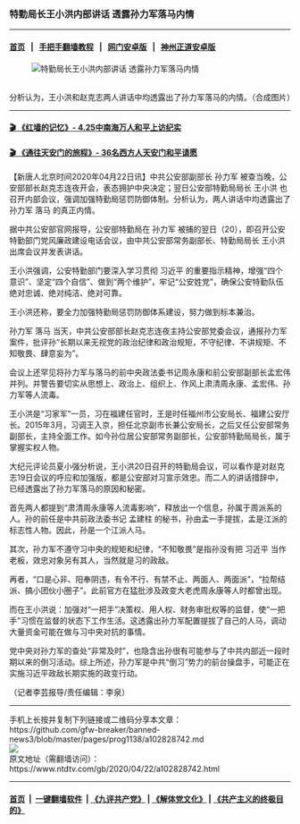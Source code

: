 ### 特勤局长王小洪内部讲话 透露孙力军落马内情
------------------------

#### [首页](https://github.com/gfw-breaker/banned-news3/blob/master/README.md) &nbsp;&nbsp;|&nbsp;&nbsp; [手把手翻墙教程](https://github.com/gfw-breaker/guides/wiki) &nbsp;&nbsp;|&nbsp;&nbsp; [网门安卓版](https://github.com/oGate2/oGate) &nbsp;&nbsp;|&nbsp;&nbsp; [神州正道安卓版](https://github.com/SzzdOgate/update) 



<div><div class="featured_image">
 <figure>
  <img alt="特勤局长王小洪内部讲话 透露孙力军落马内情" src="https://i.ntdtv.com/assets/uploads/2020/04/32f9e81de508007ec7203d41534cbb80-800x450.jpg"/>
 </figure><br/>
 <span class="caption">
  分析认为，王小洪和赵克志两人讲话中均透露出了孙力军落马的内情。（合成图片）
 </span>
</div>
</div><hr/>

#### [ 🎬  《红墙的记忆》- 4.25中南海万人和平上访纪实](http://141.164.39.94:10000/videos/legend/425.html)

 #### [ 🎬  《通往天安门的旅程》- 36名西方人天安门和平请愿 ](http://141.164.39.94:10000/videos/legend/JTT.html)

<div><div class="post_content" itemprop="articleBody">
 <p>
  【新唐人北京时间2020年04月22日讯】中共公安部副部长
  <ok href="https://www.ntdtv.com/gb/孙力军.htm">
   孙力军
  </ok>
  被查当晚，公安部部长赵克志连夜开会，表态拥护中央决定；翌日公安部特勤局局长
  <ok href="https://www.ntdtv.com/gb/王小洪.htm">
   王小洪
  </ok>
  也召开内部会议，强调加强特勤局惩罚防御体制。分析认为，两人讲话中均透露出了孙力军
  <ok href="https://www.ntdtv.com/gb/落马.htm">
   落马
  </ok>
  的真正内情。
 </p>
 <p>
  据中共公安部官网报导，公安部特勤局在
  <ok href="https://www.ntdtv.com/gb/孙力军.htm">
   孙力军
  </ok>
  被捕的翌日（20），即召开公安特勤部门党风廉政建设电话会议，由中共公安部常务副部长、特勤局局长
  <ok href="https://www.ntdtv.com/gb/王小洪.htm">
   王小洪
  </ok>
  出席会议并发表讲话。
 </p>
 <p>
  王小洪强调，公安特勤部门要深入学习贯彻
  <ok href="https://www.ntdtv.com/gb/习近平.htm">
   习近平
  </ok>
  的重要指示精神，增强“四个意识”、坚定“四个自信”、做到“两个维护”，牢记“公安姓党”，确保公安特勤队伍绝对忠诚、绝对纯洁、绝对可靠。
 </p>
 <p>
  王小洪还称，要全力加强特勤局惩罚防御体系建设，努力做到标本兼治。
 </p>
 <p>
  孙力军
  <ok href="https://www.ntdtv.com/gb/落马.htm">
   落马
  </ok>
  当天，中共公安部部长赵克志连夜主持公安部党委会议，通报孙力军案件，批评孙“长期以来无视党的政治纪律和政治规矩，不守纪律、不讲规矩、不知敬畏、肆意妄为”。
 </p>
 <p>
  会议上还罕见将孙力军与落马的前中央政法委书记周永康和前公安部副部长孟宏伟并列。并警告要切实从思想上、政治上、组织上、作风上肃清周永康、孟宏伟、孙力军等人流毒。
 </p>
 <p>
  王小洪是“习家军”一员，习在福建任官时，王是时任福州市公安局长、福建公安厅长。2015年3月，习调王入京，担任北京副市长兼公安局长，之后又任公安部常务副部长，主持全面工作。如今孙位居公安部常务副部长，公安部特勤局局长，属于掌握实权人物。
 </p>
 <p>
  大纪元评论员夏小强分析说，王小洪20日召开的特勤局会议，可以看作是对赵克志19日会议的呼应和加强版，都是公安部对习宣示效忠。而二人的讲话措辞中，已经透露出了孙力军落马的原因和秘密。
 </p>
 <p>
  首先两人都提到“肃清周永康等人流毒影响”，释放出一个信息，孙属于周派系的人。孙的前任是中共前政法委书记
  <ok href="https://www.ntdtv.com/gb/孟建柱.htm">
   孟建柱
  </ok>
  的秘书，孙由孟一手提拔，孟是江派的标志性人物。因此，孙是一个江派人马。
 </p>
 <p>
  其次，孙力军不遵守习中央的规矩和纪律，“不知敬畏”是指孙没有把
  <ok href="https://www.ntdtv.com/gb/习近平.htm">
   习近平
  </ok>
  当作老板，效忠对象另有其人，当然就是习的政敌。
 </p>
 <p>
  再者，“口是心非、阳奉阴违，有令不行、有禁不止、两面人、两面派”，“拉帮结派、搞小团伙小圈子”。此前官方在猛批涉及政变大老虎周永康等人时都曾出现。
 </p>
 <p>
  而在王小洪说：加强对“一把手”决策权、用人权、财务审批权等的监督，使“一把手”习惯在监督的状态下工作生活。这透露出孙力军配置提拔了自己的人马，调动大量资金可能在做与习中央对抗的事情。
 </p>
 <p>
  党中央对孙力军的查处“非常及时”，也隐含出孙很有可能参与了中共内部近一段时期以来的倒习活动。综上所述，孙力军是中共“倒习”势力的前台操盘手，可能正在实施习近平政敌长期实施的政变行动。
 </p>
 <p>
  （记者李芸报导/责任编辑：李泉）
 </p>
 <div class="single_ad">
 </div>
</div>
</div>
<hr/>
手机上长按并复制下列链接或二维码分享本文章：<br/>
https://github.com/gfw-breaker/banned-news3/blob/master/pages/prog1138/a102828742.md <br/>
<a href='https://github.com/gfw-breaker/banned-news3/blob/master/pages/prog1138/a102828742.md'><img src='https://github.com/gfw-breaker/banned-news3/blob/master/pages/prog1138/a102828742.md.png'/></a> <br/>
原文地址（需翻墙访问）：https://www.ntdtv.com/gb/2020/04/22/a102828742.html


------------------------
#### [首页](https://github.com/gfw-breaker/banned-news3/blob/master/README.md) &nbsp;|&nbsp; [一键翻墙软件](https://github.com/gfw-breaker/nogfw/blob/master/README.md) &nbsp;| [《九评共产党》](https://github.com/gfw-breaker/9ping.md/blob/master/README.md#九评之一评共产党是什么) | [《解体党文化》](https://github.com/gfw-breaker/jtdwh.md/blob/master/README.md) | [《共产主义的终极目的》](https://github.com/gfw-breaker/gczydzjmd.md/blob/master/README.md)


<img src='http://gfw-breaker.win/banned-news3/pages/prog1138/a102828742.md' width='0px' height='0px'/>